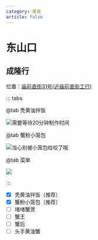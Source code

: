 ```yaml
---
category: 美食
article: false
---
```


# 东山口

## 成隆行

<span class="icon iconfont icon-locate"></span> 位置：<a href="https://ditu.amap.com/place/B00141UOCG" target="_blank">庙前直街31号(近庙前直街工行)</a>

::: tabs

@tab 秃黄油拌饭

![需要等待20分钟制作时间](https://img.sherry4869.com/blog/life/food/guangzhou/yx/dsk/clx/img_2.jpg)

@tab 蟹粉小笼包

![当心别被小笼包给咬了哦](https://img.sherry4869.com/blog/life/food/guangzhou/yx/dsk/clx/img_3.jpg)

@tab 菜单

![](https://img.sherry4869.com/blog/life/food/guangzhou/yx/dsk/clx/img.jpg)

:::

- [x] 秃黄油拌饭（推荐）
- [x] 蟹粉小笼包（推荐）
- [ ] 啫啫蟹煲
- [ ] 蟹王
- [ ] 蟹后
- [ ] 头手黄油蟹
